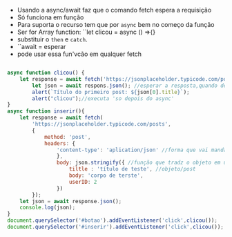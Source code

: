 - Usando a async/await faz que o comando fetch espera a requisição
- Só funciona em função
- Para suporta o recurso tem que por ``async`` bem no começo da função
- Ser for Array function:
	``let clicou = async () =>{}
-  substituir o ``then`` e ``catch``.
- ``await = esperar
- pode usar essa fun'vcão em qualquer fetch
```js

async function clicou() {
	let response = await fetch('https://jsonplaceholder.typicode.com/posts')
		let json = await respons.json(); //esperar a resposta,quando devolver ele contínua o código
		alert(`Título do primeiro post: ${json[0].title}`);
		alert("clicou");//executa 'so depois do async'
}
async function inserir(){
	let response = await fetch(
		'https://jsonplaceholder.typicode.com/posts',
		{
			method: 'post',
			headers: {
				'content-type': 'aplication/json' //forma que vai mandar o body
				},
				body: json.stringify({ //função que tradz o objeto em um json
					tiltle : 'título de teste', //objeto/post
					body: 'corpo de terste',
					userID: 2				
				})
		});
	let json = await response.json();
	console.log(json);	
}
document.querySelector('#botao').addEventListener('click',clicou());
document.querySelector('#inserir').addEventListener('click',clicou());
```

